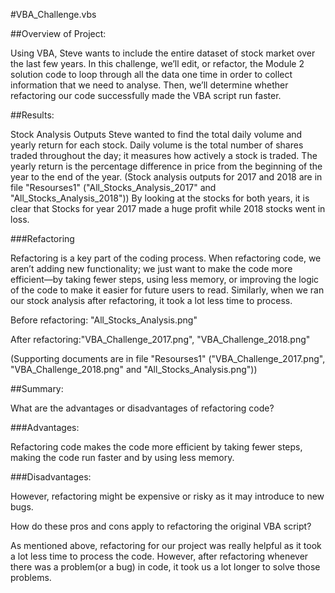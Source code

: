 #VBA_Challenge.vbs


##Overview of Project:

Using VBA, Steve wants to include the entire dataset of stock market over the last few years. In this challenge, we’ll edit, or refactor, the Module 2 solution code to loop through all the data one time in order to collect information that we need to analyse. Then, we’ll determine whether refactoring our code successfully made the VBA script run faster.

##Results:

Stock Analysis Outputs Steve wanted to find the total daily volume and yearly return for each stock. Daily volume is the total number of shares traded throughout the day; it measures how actively a stock is traded. The yearly return is the percentage difference in price from the beginning of the year to the end of the year.
(Stock analysis outputs for 2017 and 2018 are in file "Resourses1" ("All_Stocks_Analysis_2017" and "All_Stocks_Analysis_2018"))
By looking at the stocks for both years, it is clear that Stocks for year 2017 made a huge profit while 2018 stocks went in loss.

###Refactoring

Refactoring is a key part of the coding process. When refactoring code, we aren’t adding new functionality; we just want to make the code more efficient—by taking fewer steps, using less memory, or improving the logic of the code to make it easier for future users to read. Similarly, when we ran our stock analysis after refactoring, it took a lot less time to process.

Before refactoring: "All_Stocks_Analysis.png"

After refactoring:"VBA_Challenge_2017.png", "VBA_Challenge_2018.png"

(Supporting documents are in file "Resourses1" ("VBA_Challenge_2017.png", "VBA_Challenge_2018.png" and "All_Stocks_Analysis.png"))

##Summary:

What are the advantages or disadvantages of refactoring code?

###Advantages:

Refactoring code makes the code more efficient by taking fewer steps, making the code run faster and by using less memory.

###Disadvantages:

However, refactoring might be expensive or risky as it may introduce to new bugs.

How do these pros and cons apply to refactoring the original VBA script?

As mentioned above, refactoring for our project was really helpful as it took a lot less time to process the code. However, after refactoring whenever there was a problem(or a bug) in code, it took us a lot longer to solve those problems.
